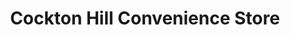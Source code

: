 ---
title: "Cockton Hill Convenience Store"
url: /bishop-auckland/cockton-hill-convenience-store/
shop: Lebensmittel
---